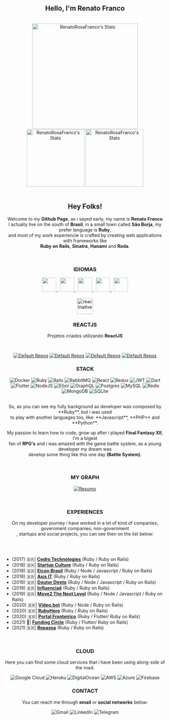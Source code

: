 <div align="center">
  
  ## Hello, I'm Renato Franco
</div>


<br>

<div align="center">
  
   <img height="330em" alt = "RenatoRosaFranco's Stats" src="https://github-readme-stats.vercel.app/api?username=RenatoRosaFranco&theme=transparent&show_icons=true"/>
   <img height="180em" alt = "RenatoRosaFranco's Stats" src="https://github-readme-streak-stats.herokuapp.com/?user=RenatoRosaFranco&theme=transparent&hide_border=false"/>
   <img height="180em" alt = "RenatoRosaFranco's Stats" src="https://github-readme-stats.vercel.app/api/top-langs/?username=RenatoRosaFranco&theme=transparent&show_icons=true&hide_border=false&layout=compact"/>
</div>

<br>

<div align='center'>
  
  ## **Hey Folks!**<br>
  Welcome to my **Github Page**, as i sayed early, my name is **Renato Franco**<br>
  I actually live on the south of **Brasil**, in a small town called **São Borja**, 
  my prefer language is **Ruby**, <br>and most of my work experiencie is crafted by creating 
  web applications with frameworks like<br> **Ruby on Rails**, **Sinatra**, **Hanami** and **Roda**.<br>
</div>

<br>

<div align='center'>


  ### **IDIOMAS**
  <a href="https://github.com/RenatoRosaFranco/RenatoRosaFranco/blob/main/README.md">
    <img src="https://github.com/RenatoRosaFranco/RenatoRosaFranco/assets/6882872/58147800-7524-4184-ba10-1256622ef813" width="44" height="44">
  </a> .

  <a href="https://github.com/RenatoRosaFranco/RenatoRosaFranco/blob/main/README-pl.md">
    <img src="https://github.com/RenatoRosaFranco/RenatoRosaFranco/assets/6882872/6866fd37-5c10-42bf-9b5b-888af1405da3" width="44" height="44">
  </a> .
  
  <a href="https://github.com/RenatoRosaFranco/RenatoRosaFranco/blob/main/README-en.md">
    <img src="https://github.com/RenatoRosaFranco/RenatoRosaFranco/assets/6882872/c5384861-c4c1-4ffe-8275-c517d7ca8339" width="44" height="44">
  </a> .
  
  <a href="https://github.com/RenatoRosaFranco/RenatoRosaFranco/blob/main/README-es.md">
    <img src="https://github.com/RenatoRosaFranco/RenatoRosaFranco/assets/6882872/aeb95b8c-84d0-4a15-8fdb-5808f089e3be" width="44" height="44">
  </a> .
  
  <a href="https://github.com/RenatoRosaFranco/RenatoRosaFranco/blob/main/README-de.md">
    <img src="https://github.com/RenatoRosaFranco/RenatoRosaFranco/assets/6882872/36e52e25-7002-4925-b941-a15806cb5049" width="44" height="44">
  </a>
</div>

<br>

<div align='center'> 
  <img src="https://reactnative.dev/img/header_logo.svg" alt="reactnative" width="50" height="50"/>
  <h3>REACTJS</h3>
  <p>Projetos criados utilizando <strong>ReactJS</strong></p>
  <br>
  
  [![Default Repos](https://github-readme-stats.vercel.app/api/pin/?username=RenatoRosaFranco&repo=github-repo-react&cache_seconds=86400&theme=transparent)]() 
  [![Default Repos](https://github-readme-stats.vercel.app/api/pin/?username=RenatoRosaFranco&repo=the-venue-reactjs&cache_seconds=86400&theme=transparent)]() 
  [![Default Repos](https://github-readme-stats.vercel.app/api/pin/?username=RenatoRosaFranco&repo=foodfork&cache_seconds=86400&theme=transparent)]() 
  [![Default Repos](https://github-readme-stats.vercel.app/api/pin/?username=RenatoRosaFranco&repo=eventos-app&cache_seconds=86400&theme=transparent)]() 
</div>

<div align='center'>
  
  ### **STACK**
  ![Docker](https://img.shields.io/badge/docker-%230db7ed.svg?style=for-the-badge&logo=docker&logoColor=white)
  ![Ruby](https://img.shields.io/badge/ruby-%23CC342D.svg?style=for-the-badge&logo=ruby&logoColor=white)
  ![Rails](https://img.shields.io/badge/rails-%23CC0000.svg?style=for-the-badge&logo=ruby-on-rails&logoColor=white)
  ![RabbitMQ](https://img.shields.io/badge/Rabbitmq-FF6600?style=for-the-badge&logo=rabbitmq&logoColor=white)
  ![React](https://img.shields.io/badge/react-%2320232a.svg?style=for-the-badge&logo=react&logoColor=%2361DAFB)
  ![Redux](https://img.shields.io/badge/redux-%23593d88.svg?style=for-the-badge&logo=redux&logoColor=white)
  ![JWT](https://img.shields.io/badge/JWT-black?style=for-the-badge&logo=JSON%20web%20tokens)
  ![Dart](https://img.shields.io/badge/dart-%230175C2.svg?style=for-the-badge&logo=dart&logoColor=white)
  ![Flutter](https://img.shields.io/badge/Flutter-%2302569B.svg?style=for-the-badge&logo=Flutter&logoColor=white)
  ![NodeJS](https://img.shields.io/badge/node.js-6DA55F?style=for-the-badge&logo=node.js&logoColor=white)
  ![Elixir](https://img.shields.io/badge/elixir-%234B275F.svg?style=for-the-badge&logo=elixir&logoColor=white)
  ![GraphQL](https://img.shields.io/badge/-GraphQL-E10098?style=for-the-badge&logo=graphql&logoColor=white)
  ![Postgres](https://img.shields.io/badge/postgres-%23316192.svg?style=for-the-badge&logo=postgresql&logoColor=white)
  ![MySQL](https://img.shields.io/badge/mysql-%2300f.svg?style=for-the-badge&logo=mysql&logoColor=white)
  ![Redis](https://img.shields.io/badge/redis-%23DD0031.svg?style=for-the-badge&logo=redis&logoColor=white)
  ![MongoDB](https://img.shields.io/badge/MongoDB-%234ea94b.svg?style=for-the-badge&logo=mongodb&logoColor=white)
  ![SQLite](https://img.shields.io/badge/sqlite-%2307405e.svg?style=for-the-badge&logo=sqlite&logoColor=white)
</div>

<br>

<div align='center'>
  So, as you can see my fully background as developer was composed by **Ruby**, but i was used<br>
  to play with another languages too, like: **Javascript**, **PHP** and **Python**.
  
  My passion to learn how to code, grow up after i played **Final Fantasy XII**, i'm a bigest<br>
  fan of **RPG's** and i was amazed with the game battle system, as a young developer my dream was<br>
  develop some thing like this one day **(Battle System)**.
</div>

<br>

<div align='center'>
  
  ### MY GRAPH
  
  [![Resumo](https://github-profile-summary-cards.vercel.app/api/cards/profile-details?username=RenatoRosaFranco&theme=transparent)]() 
</div>

<br>

<div align='center'>
  
  ### EXPERIENCES
  
  On my developer journey i have worked in a lot of kind of companies, government companies, non-government<br>,
  startups and social projects, you can see then on the list below:
</div>

<br>
<br>

- (2017) 🇧🇷| **[Cedro Technologies](https://www.cedrotech.com/)** (Ruby / Ruby on Rails)
- (2018) 🇧🇷| **[Startup Culture](https://startupculture.com.br)** (Ruby / Ruby on Rails)
- (2018) 🇧🇷| **[Eicon Brasil](https://www.eicon.com.br/)** (Ruby / Node / Javascript / Ruby on Rails)
- (2018) 🇧🇷| **[Asis IT](https://asisprojetos.com.br/)** (Ruby / Ruby on Rails)
- (2019) 🇧🇷| **[Doutor Direto](https://www.doutordireto.com/)** (Ruby / Node / Javascript / Ruby on Rails)
- (2019) 🇧🇷| **[Influenciaê](https://influenciae.com/)** (Ruby / Ruby on Rails)
- (2019) 🇧🇷| **[Move2 The Next Level](https://move2.com.br/)** (Ruby / Node / Javascript / Ruby on Rails)
- (2020) 🇧🇷| **[Video.bot](https://video.bot)** (Ruby / Node / Ruby on Rails)
- (2020) 🇧🇷| **[RubyHero](https://rubyhero.io)** (Ruby / Ruby on Rails)
- (2020) 🇧🇷| **[Portal Fronteiriço](https://portalfronteirico.com)** (Ruby / Flutter/ Ruby on Rails)
- (2021) 🏴󠁧󠁢󠁥󠁮󠁧󠁿| **[Funding Circle](https://portalfronteirico.com)** (Ruby / Flutter/ Ruby on Rails)
- (2021) 🇧🇷| **[Repassa](https://repassa.com.br/)** (Ruby / Ruby on Rails)


<br>

<div align='center'>
  
  ### **CLOUD**
  Here you can find some cloud services that i have been using along-side of the road.<br>
  
  ![Google Cloud](https://img.shields.io/badge/GoogleCloud-%234285F4.svg?style=for-the-badge&logo=google-cloud&logoColor=white)
  ![Heroku](https://img.shields.io/badge/heroku-%23430098.svg?style=for-the-badge&logo=heroku&logoColor=white)
  ![DigitalOcean](https://img.shields.io/badge/DigitalOcean-%230167ff.svg?style=for-the-badge&logo=digitalOcean&logoColor=white)
  ![AWS](https://img.shields.io/badge/AWS-%23FF9900.svg?style=for-the-badge&logo=amazon-aws&logoColor=white)
  ![Azure](https://img.shields.io/badge/azure-%230072C6.svg?style=for-the-badge&logo=microsoftazure&logoColor=white)
  ![Firebase](https://img.shields.io/badge/firebase-%23039BE5.svg?style=for-the-badge&logo=firebase)
</div>

<div align='center'>
  
  ### **CONTACT**
  
  You can reach me through **email** or **social networks** below:<br>
  
  ![Gmail](https://img.shields.io/badge/Gmail-D14836?style=for-the-badge&logo=gmail&logoColor=white)
  ![LinkedIn](https://img.shields.io/badge/linkedin-%230077B5.svg?style=for-the-badge&logo=linkedin&logoColor=white)
  ![Telegram](https://img.shields.io/badge/Telegram-2CA5E0?style=for-the-badge&logo=telegram&logoColor=white)

</div>

